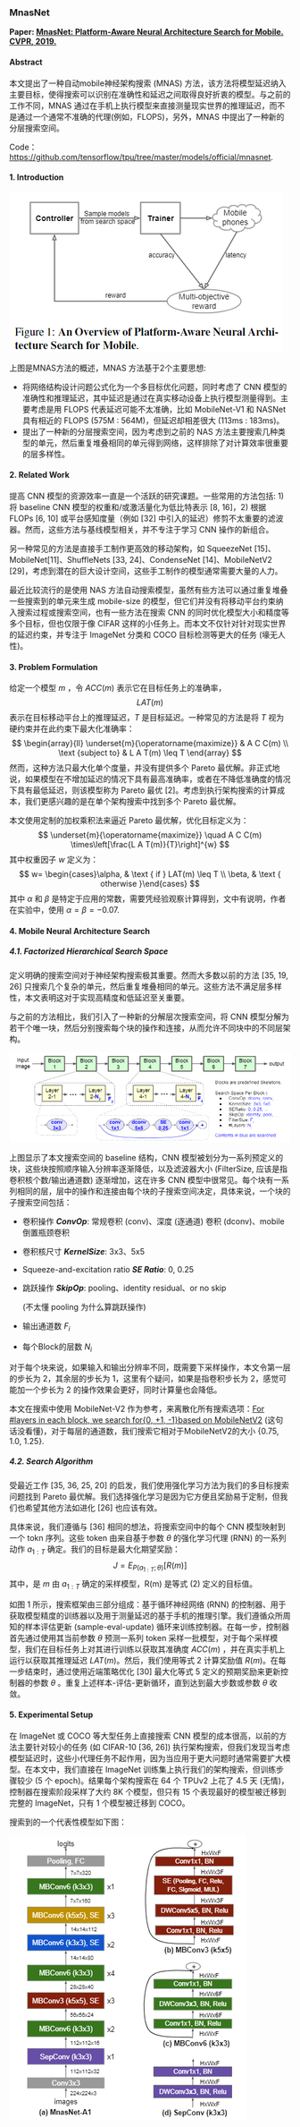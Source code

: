 ### MnasNet

**Paper: [MnasNet: Platform-Aware Neural Architecture Search for Mobile. CVPR, 2019.](https://openaccess.thecvf.com/content_CVPR_2019/html/Tan_MnasNet_Platform-Aware_Neural_Architecture_Search_for_Mobile_CVPR_2019_paper)**

#### Abstract

本文提出了一种自动mobile神经架构搜索 (MNAS) 方法，该方法将模型延迟纳入主要目标，使得搜索可以识别在准确性和延迟之间取得良好折衷的模型。与之前的工作不同，MNAS 通过在手机上执行模型来直接测量现实世界的推理延迟，而不是通过一个通常不准确的代理(例如，FLOPS)，另外，MNAS 中提出了一种新的分层搜索空间。

Code：https://github.com/tensorflow/tpu/tree/master/models/official/mnasnet.

#### 1. Introduction

![image-20210920191649532](../_image/image-20210920191649532.png)

上图是MNAS方法的概述，MNAS 方法基于2个主要思想:

- 将网络结构设计问题公式化为一个多目标优化问题，同时考虑了 CNN 模型的准确性和推理延迟，其中延迟是通过在真实移动设备上执行模型测量得到。主要考虑是用 FLOPS 代表延迟可能不太准确，比如 MobileNet-V1 和 NASNet 具有相近的 FLOPS (575M : 564M)，但延迟却相差很大 (113ms : 183ms)。
- 提出了一种新的分层搜索空间，因为考虑到之前的 NAS 方法主要搜索几种类型的单元，然后重复堆叠相同的单元得到网络，这样排除了对计算效率很重要的层多样性。

#### 2. Related Work

提高 CNN 模型的资源效率一直是一个活跃的研究课题。一些常用的方法包括: 1) 将 baseline CNN 模型的权重和/或激活量化为低比特表示 [8, 16]，2) 根据 FLOPs [6, 10] 或平台感知度量（例如 [32] 中引入的延迟）修剪不太重要的滤波器。然而，这些方法与基线模型相关，并不专注于学习 CNN 操作的新组合。

另一种常见的方法是直接手工制作更高效的移动架构，如 SqueezeNet [15]、MobileNet[11]、ShuffleNets [33, 24]、CondenseNet [14]、MobileNetV2 [29]，考虑到潜在的巨大设计空间，这些手工制作的模型通常需要大量的人力。

最近比较流行的是使用 NAS 方法自动搜索模型，虽然有些方法可以通过重复堆叠一些搜索到的单元来生成 mobile-size 的模型，但它们并没有将移动平台约束纳入搜索过程或搜索空间，也有一些方法在搜索 CNN 的同时优化模型大小和精度等多个目标，但也仅限于像 CIFAR 这样的小任务上。而本文不仅针对针对现实世界的延迟约束，并专注于 ImageNet 分类和 COCO 目标检测等更大的任务 (壕无人性)。

#### 3. Problem Formulation

给定一个模型 *m* ，令 $ACC(m)$ 表示它在目标任务上的准确率，$$LAT(m)$$ 表示在目标移动平台上的推理延迟，$T$ 是目标延迟。一种常见的方法是将 $T$ 视为硬约束并在此约束下最大化准确率：
$$
\begin{array}{ll}
\underset{m}{\operatorname{maximize}} & A C C(m) \\
\text {subject to} & L A T(m) \leq T
\end{array}
$$
然而，这种方法只最大化单个度量，并没有提供多个 Pareto 最优解。非正式地说，如果模型在不增加延迟的情况下具有最高准确率，或者在不降低准确度的情况下具有最低延迟，则该模型称为 Pareto 最优 [2]。考虑到执行架构搜索的计算成本，我们更感兴趣的是在单个架构搜索中找到多个 Pareto 最优解。

本文使用定制的加权乘积法来逼近 Pareto 最优解，优化目标定义为：
$$
\underset{m}{\operatorname{maximize}} \quad A C C(m) \times\left[\frac{L A T(m)}{T}\right]^{w}
$$
其中权重因子 $w$ 定义为：
$$
w= \begin{cases}\alpha, & \text { if } LAT(m) \leq T \\ \beta, & \text { otherwise }\end{cases}
$$
其中 $\alpha$ 和 $\beta$ 是特定于应用的常数，需要凭经验观察计算得到，文中有说明，作者在实验中，使用 $\alpha = \beta = -0.07$.

#### 4. Mobile Neural Architecture Search

##### 4.1. Factorized Hierarchical Search Space

定义明确的搜索空间对于神经架构搜索极其重要。然而大多数以前的方法 [35, 19, 26] 只搜索几个复杂的单元，然后重复堆叠相同的单元。这些方法不满足层多样性，本文表明这对于实现高精度和低延迟至关重要。

与之前的方法相比，我们引入了一种新的分解层次搜索空间，将 CNN 模型分解为若干个唯一块，然后分别搜索每个块的操作和连接，从而允许不同块中的不同层架构。

![image-20210920204732803](../_image/image-20210920204732803.png)

上图显示了本文搜索空间的 baseline 结构，CNN 模型被划分为一系列预定义的块，这些块按照顺序输入分辨率逐渐降低，以及滤波器大小 (FilterSize, 应该是指卷积核个数/输出通道数) 逐渐增加，这在许多 CNN 模型中很常见。每个块有一系列相同的层，层中的操作和连接由每个块的子搜索空间决定，具体来说，一个块的子搜索空间包括：

- 卷积操作 ***ConvOp***: 常规卷积 (conv)、深度 (逐通道) 卷积 (dconv)、mobile 倒置瓶颈卷积

- 卷积核尺寸 ***KernelSize***: 3x3、5x5

- Squeeze-and-excitation ratio ***SE Ratio***: 0, 0.25

- 跳跃操作 ***SkipOp***: pooling、identity residual、or no skip

  (不太懂 pooling 为什么算跳跃操作)

- 输出通道数 $F_i$

- 每个Block的层数 $N_i$

对于每个块来说，如果输入和输出分辨率不同，既需要下采样操作，本文令第一层的步长为 2，其余层的步长为 1，这里有个疑问，如果是指卷积步长为 2，感觉可能加一个步长为 2 的操作效果会更好，同时计算量也会降低。

本文在搜索中使用 MobileNet-V2 作为参考，来离散化所有搜索选项：<u>For #layers in each block, we search for{0, +1, -1}based on MobileNetV2</u> (这句话没看懂)，对于每层的通道数，我们搜索它相对于MobileNetV2的大小 {0.75, 1.0, 1.25}.

##### 4.2. Search Algorithm

受最近工作 [35, 36, 25, 20] 的启发，我们使用强化学习方法为我们的多目标搜索问题找到 Pareto 最优解。我们选择强化学习是因为它方便且奖励易于定制，但我们也希望其他方法如进化 [26] 也应该有效。

具体来说，我们遵循与 [36] 相同的想法，将搜索空间中的每个 CNN 模型映射到一个 tokn 序列。这些 token 由来自基于参数 $\theta$ 的强化学习代理 (RNN) 的一系列动作 $a_{1:T}$ 确定。我们的目标是最大化期望奖励：
$$
J=E_{P\left(a_{1: T} ; \theta\right)}[R(m)]
$$
其中，是 *m* 由 $a_{1:T}$ 确定的采样模型，R(m) 是等式 (2) 定义的目标值。

如图 1 所示，搜索框架由三部分组成：基于循环神经网络 (RNN) 的控制器、用于获取模型精度的训练器以及用于测量延迟的基于手机的推理引擎。我们遵循众所周知的样本评估更新 (sample-eval-update) 循环来训练控制器。在每一步，控制器首先通过使用其当前参数 $\theta$ 预测一系列 token 采样一批模型，对于每个采样模型，我们在目标任务上对其进行训练以获取其准确度 $ACC(m)$ ，并在真实手机上运行以获取其推理延迟 $LAT(m)$。然后，我们使用等式 2 计算奖励值 $R(m)$。在每一步结束时，通过使用近端策略优化 [30] 最大化等式 5 定义的预期奖励来更新控制器的参数 $\theta$ 。重复上述样本-评估-更新循环，直到达到最大步数或参数 $\theta$ 收敛。

#### 5. Experimental Setup

在 ImageNet 或 COCO 等大型任务上直接搜索 CNN 模型的成本很高，以前的方法主要针对较小的任务 (如 CIFAR-10 [36, 26]) 执行架构搜索，但我们发现当考虑模型延迟时，这些小代理任务不起作用，因为当应用于更大问题时通常需要扩大模型。在本文中，我们直接在 ImageNet 训练集上执行我们的架构搜索，但训练步骤较少 (5 个 epoch)。结果每个架构搜索在 64 个 TPUv2 上花了 4.5 天 (无情)，控制器在搜索阶段采样了大约 8K 个模型，但只有 15 个表现最好的模型被迁移到完整的 ImageNet，只有 1 个模型被迁移到 COCO。

搜索到的一个代表性模型如下图：

![image-20210920222114920](../_image/image-20210920222114920.png)

